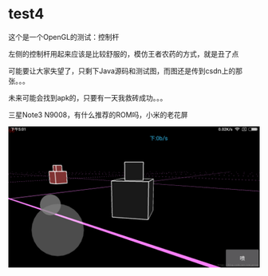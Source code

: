 # test4

这个是一个OpenGL的测试：控制杆

左侧的控制杆用起来应该是比较舒服的，模仿王者农药的方式，就是丑了点

可能要让大家失望了，只剩下Java源码和测试图，而图还是传到csdn上的那张。。。

未来可能会找到apk的，只要有一天我救砖成功。。。

三星Note3 N9008，有什么推荐的ROM吗，小米的老花屏

![](README.IMG/20180824171236876.png)

